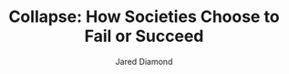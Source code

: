 ---
layout: post
title: "Collapse: How Societies Choose to Fail or Succeed"
author: "Jared Diamond"
notes: Unlike a lot of environmental crisis books, this is not all finger-pointing and doom and gloom. Instead, Diamond systematically develops a framework to understane what role, if any, poor resource management played in the downfall of sophisticated socieities."
excerpt: "\"The law governing mining in the U.S. is still the General Mining Act which provides massive subsidies to mining companies and unlimited use of public lands for dumping mine wastes\""
categories: reading
tags: [sample-post, code, highlighting]
image:
  feature: collapse.jpg
comments: true
share: true
modified: 2017-03-30T14:11:53-04:00
---
